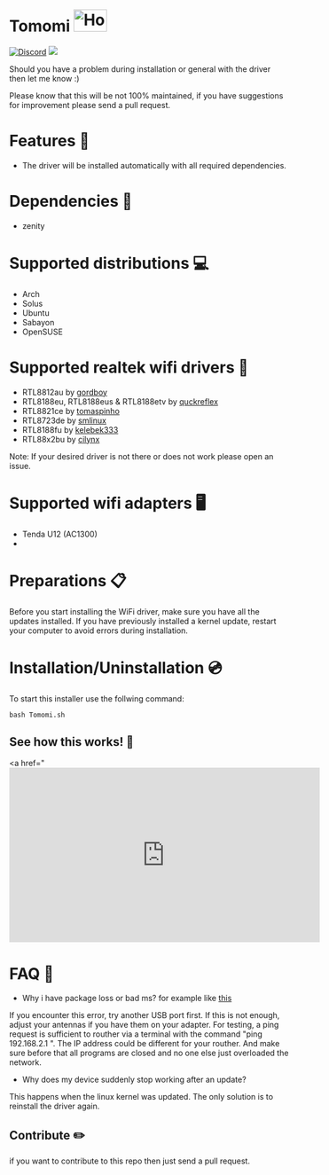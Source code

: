 # Tomomi <img src="http://pngimg.com/uploads/wifi/wifi_PNG62297.png" alt="Homura" height="40" width="60"> 
[![Discord](https://img.shields.io/badge/chat-on%20discord-7289da.svg?logo=discord)](https://discord.gg/JBKcdNt) <img src="https://img.shields.io/discord/618845118060953600">


Should you have a problem during installation or general with the driver then let me know :)

Please know that this will be not 100% maintained, if you have suggestions for improvement please send a pull request.

# Features &#x1F4D8;

- The driver will be installed automatically with all required dependencies.

# Dependencies :syringe:

- zenity

# Supported distributions :computer:

- Arch
- Solus
- Ubuntu
- Sabayon
- OpenSUSE


# Supported realtek wifi drivers :wrench:

- RTL8812au by [gordboy](https://github.com/gordboy/rtl8812au-5.9.3.2)
- RTL8188eu, RTL8188eus & RTL8188etv by [quckreflex](https://github.com/quickreflex/rtl8188eus)
- RTL8821ce by [tomaspinho](https://github.com/tomaspinho/rtl8821ce)
- RTL8723de by [smlinux](https://github.com/smlinux/rtl8723de)
- RTL8188fu by [kelebek333](https://github.com/kelebek333/rtl8188fu)
- RTL88x2bu by [cilynx](https://github.com/cilynx/rtl88x2BU_WiFi_linux_v5.3.1_27678.20180430_COEX20180427-5959)

Note: If your desired driver is not there or does not work please open an issue.

# Supported wifi adapters 🖥️

- Tenda U12 (AC1300)
- 


# Preparations :clipboard:
Before you start installing the WiFi driver, make sure you have all the updates installed. If you have previously installed a kernel update, restart your computer to avoid errors during installation.

# Installation/Uninstallation :cd:

To start this installer use the follwing command:

```
bash Tomomi.sh
```

## See how this works! :eyes:

<a href="<iframe width="560" height="315" src="https://www.youtube.com/embed/hGLh3bI8WLg" title="YouTube video player" frameborder="0" allow="accelerometer; autoplay; clipboard-write; encrypted-media; gyroscope; picture-in-picture" allowfullscreen></iframe></a>

# FAQ :speech_balloon:

- Why i have package loss or bad ms? for example like [this](https://hastebin.com/ebusamonev.coffeescript)

If you encounter this error, try another USB port first. If this is not enough, adjust your antennas if you have them on your adapter. For testing, a ping request is sufficient to routher via a terminal with the command  "ping 192.168.2.1 ". The IP address could be different for your routher. And make sure before that all programs are closed and no one else just overloaded the network. 

- Why does my device suddenly stop working after an update?

This happens when the linux kernel was updated. The only solution is to reinstall the driver again.

## Contribute :pencil2:
if you want to contribute to this repo then just send a pull request.
